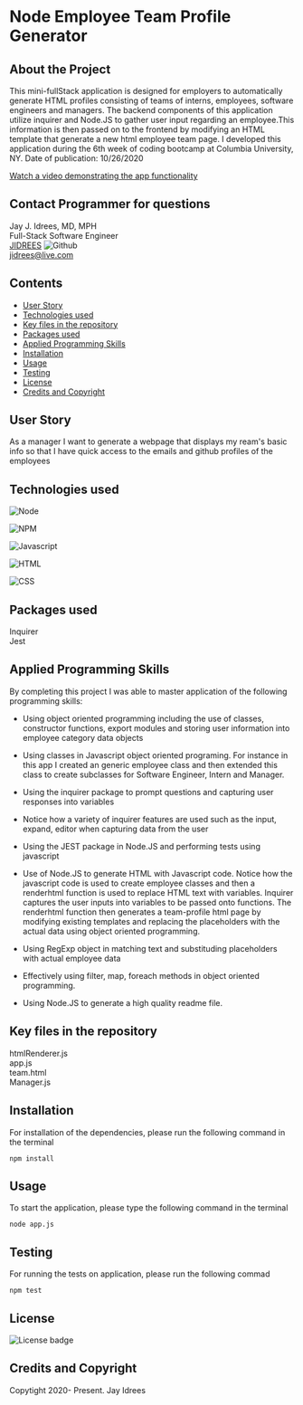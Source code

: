 # Node Employee Team Profile Generator

## About the Project
This mini-fullStack application is designed for employers to automatically generate HTML profiles consisting of teams of interns, employees, software engineers and managers. The backend components of this application utilize inquirer and Node.JS to gather user input regarding an employee.This information is then passed on to the frontend by modifying an HTML template that generate a new html employee team page. I developed this application during the 6th week of coding bootcamp at Columbia University, NY. Date of publication: 10/26/2020


[Watch a video demonstrating the app functionality]()<br />

## Contact Programmer for questions

Jay J. Idrees, MD, MPH<br />
Full-Stack Software Engineer<br />
[JIDREES](https://github.com/jidrees) ![Github](http://img.shields.io/badge/github-black?style=flat&logo=github)<br />
jidrees@live.com



## Contents

- [User Story](#user-story)
- [Technologies used](#technologies-used)
- [Key files in the repository](#key-files-in-the-repository)
- [Packages used](#packages-used)
- [Applied Programming Skills](#applied-programming-skills)
- [Installation](#installation)
- [Usage](#usage)
- [Testing](#testing)
- [License](#license)
- [Credits and Copyright](#credits-and-copyright)


## User Story

As a manager I want to generate a webpage that displays my ream's basic info so that I have quick access to the emails and github profiles of the employees




## Technologies used

![Node](https://img.shields.io/badge/Node-green?style=for-the-badge&logo=Node.js)

![NPM](http://img.shields.io/badge/npm-yellow?style=for-the-badge&logo=NPM)

![Javascript](https://img.shields.io/badge/JavaScript-black?style=for-the-badge&logo=JavaScript)

![HTML](https://img.shields.io/badge/HTML-informational?style=for-the-badge&logo=html5)

![CSS](https://img.shields.io/badge/css-darkgreen?style=for-the-badge&logo=css3)


## Packages used

Inquirer <br />
Jest

## Applied Programming Skills

By completing this project I was able to master application of the following programming skills: 

- Using object oriented programming including the use of classes, constructor functions, export modules and storing user information into employee category data objects

- Using classes in Javascript object oriented programing. For instance in this app I created an generic employee class and then extended this class to create subclasses for Software Engineer, Intern and Manager.

- Using the inquirer package to prompt questions and capturing user responses into variables

- Notice how a variety of inquirer features are used such as the input, expand, editor when capturing data from the user

- Using the JEST package in Node.JS and performing tests using javascript

- Use of Node.JS to generate HTML with Javascript code. Notice how the javascript code is used to create employee classes and then a renderhtml function is used to replace HTML text with variables. Inquirer captures the user inputs into variables to be passed onto functions. The renderhtml function then generates a team-profile html page by modifying existing templates and replacing the placeholders with the actual data using object oriented programming.

- Using RegExp object in matching text and substituding placeholders with actual employee data

- Effectively using filter, map, foreach methods in object oriented programming.

- Using Node.JS to generate a high quality readme file. 

## Key files in the repository


htmlRenderer.js <br />
app.js <br />
team.html <br>
Manager.js



## Installation

For installation of the dependencies, please run the following command in the terminal

```
npm install
```

## Usage

To start the application, please type the following command in the terminal

```
node app.js
```


## Testing

For running the tests on application, please run the following commad

```
npm test
```


## License 

![License badge](https://img.shields.io/badge/license-MIT-blue.svg)


## Credits and Copyright 
Copytight 2020- Present. Jay Idrees


